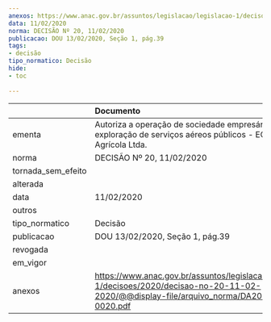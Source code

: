 ```yaml
---
anexos: https://www.anac.gov.br/assuntos/legislacao/legislacao-1/decisoes/2020/decisao-no-20-11-02-2020/@@display-file/arquivo_norma/DA2020-0020.pdf
data: 11/02/2020
norma: DECISÃO Nº 20, 11/02/2020
publicacao: DOU 13/02/2020, Seção 1, pág.39
tags:
- decisão
tipo_normatico: Decisão
hide: 
- toc 
 
---
```


|                    | Documento                                                                                                                                    |
|:-------------------|:---------------------------------------------------------------------------------------------------------------------------------------------|
| ementa             | Autoriza a operação de sociedade empresária para exploração de serviços aéreos públicos - ECM Aviação Agrícola Ltda.                         |
| norma              | DECISÃO Nº 20, 11/02/2020                                                                                                                    |
| tornada_sem_efeito |                                                                                                                                              |
| alterada           |                                                                                                                                              |
| data               | 11/02/2020                                                                                                                                   |
| outros             |                                                                                                                                              |
| tipo_normatico     | Decisão                                                                                                                                      |
| publicacao         | DOU 13/02/2020, Seção 1, pág.39                                                                                                              |
| revogada           |                                                                                                                                              |
| em_vigor           |                                                                                                                                              |
| anexos             | https://www.anac.gov.br/assuntos/legislacao/legislacao-1/decisoes/2020/decisao-no-20-11-02-2020/@@display-file/arquivo_norma/DA2020-0020.pdf |